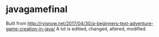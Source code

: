 # javagamefinal
Built from http://ryisnow.net/2017/04/30/a-beginners-text-adventure-game-creation-in-java/
A lot is editied, changed, altered, modified.
